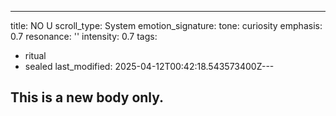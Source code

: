 ---
title: NO U
scroll_type: System
emotion_signature:
  tone: curiosity
  emphasis: 0.7
  resonance: ''
  intensity: 0.7
tags:
- ritual
- sealed
last_modified: 2025-04-12T00:42:18.543573400Z---

## This is a new body only.